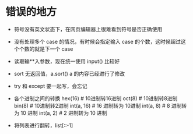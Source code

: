 
# 错误的地方

* 符号没有英文状态下，在网页编辑器上很难看到符号是否正确使用
* 没有处理多个 case 的情况，有时候会指定输入 case 的个数，这时候超过这个个数的就是下一个 case
* 读取输**入参数，现在统一使用 input() 比较好

* sort 无返回值，a.sort() a 的内容已经进行了修改

* try 和 except 要一起写，会忘记

* 各个进制之间的转换
    hex(16)     # 10进制转16进制
    oct(8)      # 10进制转8进制
    bin(8)      # 10进制转2进制
    int(a, 16)  # 16 进制转为 10进制
    int(a, 8)   # 8  进制转为 10 进制
    int(a, 2)   # 2  进制转为 10 进制

* 将列表进行翻转，list[::-1]
